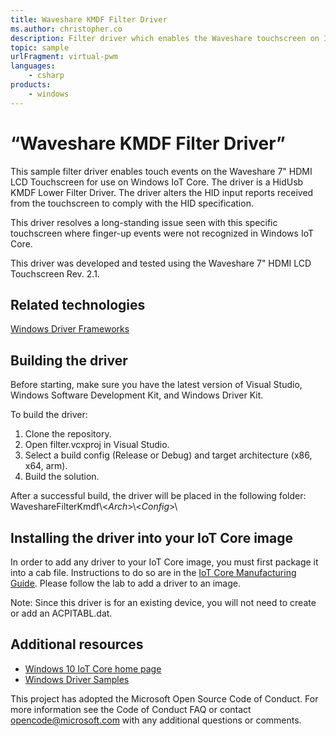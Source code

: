 ```yaml
---
title: Waveshare KMDF Filter Driver
ms.author: christopher.co
description: Filter driver which enables the Waveshare touchscreen on IoT Core.
topic: sample
urlFragment: virtual-pwm
languages:
    - csharp
products:
    - windows
---
```


# “Waveshare KMDF Filter Driver”

This sample filter driver enables touch events on the Waveshare 7" HDMI LCD Touchscreen for use on Windows IoT Core.  The driver is a HidUsb KMDF Lower Filter Driver.  The driver alters the HID input reports received from the touchscreen to comply with the HID specification.

This driver resolves a long-standing issue seen with this specific touchscreen where finger-up events were not recognized in Windows IoT Core.

This driver was developed and tested using the Waveshare 7" HDMI LCD Touchscreen Rev. 2.1.

## Related technologies
[Windows Driver Frameworks](http://msdn.microsoft.com/en-us/library/windows/hardware/ff557565)

## Building the driver
Before starting, make sure you have the latest version of Visual Studio, Windows Software Development Kit, and Windows Driver Kit.

To build the driver:
1. Clone the repository.
2. Open filter.vcxproj in Visual Studio.
3. Select a build config (Release or Debug) and target architecture (x86, x64, arm).
4. Build the solution.

After a successful build, the driver will be placed in the following folder: WaveshareFilterKmdf\\\<*Arch*\>\\<*Config*\>\

## Installing the driver into your IoT Core image
In order to add any driver to your IoT Core image, you must first package it into a cab file.  Instructions to do so are in the [IoT Core Manufacturing Guide](https://docs.microsoft.com/en-us/windows-hardware/manufacture/iot/add-a-driver-to-an-image). Please follow the lab to add a driver to an image.

Note: Since this driver is for an existing device, you will not need to create or add an ACPITABL.dat.

## Additional resources
* [Windows 10 IoT Core home page](https://developer.microsoft.com/en-us/windows/iot/)
* [Windows Driver Samples](https://github.com/Microsoft/Windows-driver-samples/)

This project has adopted the Microsoft Open Source Code of Conduct. For more information see the Code of Conduct FAQ or contact <opencode@microsoft.com> with any additional questions or comments.
